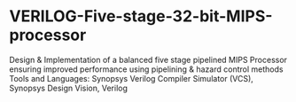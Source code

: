 # VERILOG-Five-stage-32-bit-MIPS-processor
Design &amp; Implementation of a balanced five stage pipelined MIPS Processor ensuring improved performance using pipelining &amp; hazard control methods  Tools and Languages: Synopsys Verilog Compiler Simulator (VCS), Synopsys Design Vision, Verilog
